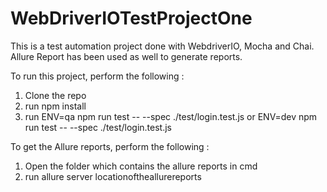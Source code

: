 # WebDriverIOTestProjectOne
This is a test automation project done with WebdriverIO, Mocha and Chai. Allure Report has been used as well to generate reports.

To run this project, perform the following :
1. Clone the repo
2. run npm install
3. run ENV=qa  npm run test -- --spec ./test/login.test.js or ENV=dev  npm run test -- --spec ./test/login.test.js

To get the Allure reports, perform the following : 
1. Open the folder which contains the allure reports in cmd
2. run allure server locationoftheallurereports
